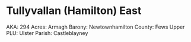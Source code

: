 # Tullyvallan (Hamilton) East

AKA: 294
Acres: Armagh
Barony: Newtownhamilton
County: Fews Upper
PLU: Ulster
Parish: Castleblayney